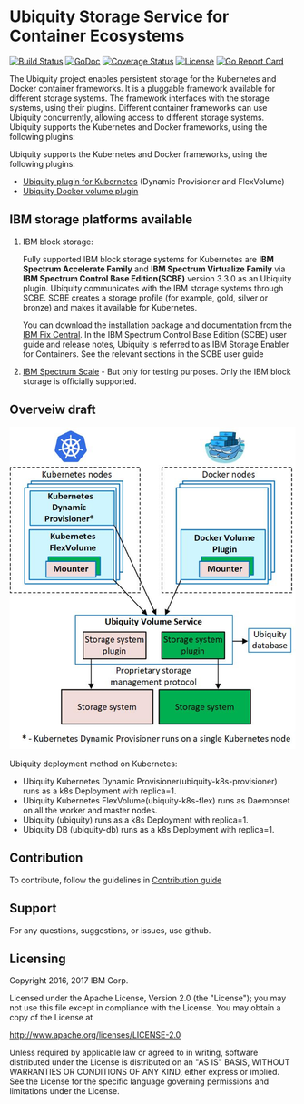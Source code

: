 # Ubiquity Storage Service for Container Ecosystems 
[![Build Status](https://travis-ci.org/IBM/ubiquity.svg?branch=master)](https://travis-ci.org/IBM/ubiquity)
[![GoDoc](https://godoc.org/github.com/IBM/ubiquity?status.svg)](https://godoc.org/github.com/IBM/ubiquity)
[![Coverage Status](https://coveralls.io/repos/github/IBM/ubiquity/badge.svg?branch=dev)](https://coveralls.io/github/IBM/ubiquity?branch=dev)
[![License](https://img.shields.io/badge/license-Apache--2.0-blue.svg)](http://www.apache.org/licenses/LICENSE-2.0)
[![Go Report Card](https://goreportcard.com/badge/github.com/IBM/ubiquity)](https://goreportcard.com/report/github.com/IBM/ubiquity)


The Ubiquity project enables persistent storage for the Kubernetes and Docker container frameworks. It is a pluggable framework available for different storage systems. The framework interfaces with the storage systems, using their plugins. Different container frameworks can use Ubiquity concurrently, allowing access to different storage systems.
Ubiquity supports the Kubernetes and Docker frameworks, using the following plugins:

Ubiquity supports the Kubernetes and Docker frameworks, using the following plugins:

- [Ubiquity plugin for Kubernetes](https://github.com/IBM/ubiquity-k8s) (Dynamic Provisioner and FlexVolume)
- [Ubiquity Docker volume plugin](https://github.com/IBM/ubiquity-docker-plugin)

## IBM storage platforms available 

1. IBM block storage: 

     Fully supported IBM block storage systems for Kubernetes are **IBM Spectrum Accelerate Family** and **IBM Spectrum Virtualize Family** via **IBM Spectrum Control Base Edition(SCBE)** version 3.3.0 as an Ubiquity plugin. Ubiquity communicates with the IBM storage systems through SCBE. SCBE creates a storage profile (for example, gold, silver or bronze) and makes it available for Kubernetes.

     You can download the installation package and documentation from the [IBM Fix Central](https://www-945.ibm.com/support/fixcentral/swg/selectFixes?parent=Software%2Bdefined%2Bstorage&product=ibm/StorageSoftware/IBM+Spectrum+Control&release=All&platform=Linux&function=all).  In the IBM Spectrum Control Base Edition (SCBE) user guide and release notes, Ubiquity is referred to as IBM Storage Enabler for Containers. See the relevant sections in the SCBE user guide

2. [IBM Spectrum Scale](ibm-spectrum-scale.md) - But only for testing purposes. Only the IBM block storage is officially supported.
    

## Overveiw draft
![Ubiquity Overview](images/ubiquity_architecture_draft_for_github.jpg)

Ubiquity deployment method on Kubernetes:
   *   Ubiquity Kubernetes Dynamic Provisioner(ubiquity-k8s-provisioner) runs as a k8s Deployment with replica=1.
   *   Ubiquity Kubernetes FlexVolume(ubiquity-k8s-flex) runs as Daemonset on all the worker and master nodes.
   *   Ubiquity (ubiquity) runs as a k8s Deployment with replica=1.
   *   Ubiquity DB (ubiquity-db) runs as a k8s Deployment with replica=1.


## Contribution
To contribute, follow the guidelines in [Contribution guide](contribution-guide.md)



## Support
For any questions, suggestions, or issues, use github.

## Licensing

Copyright 2016, 2017 IBM Corp.

Licensed under the Apache License, Version 2.0 (the "License");
you may not use this file except in compliance with the License.
You may obtain a copy of the License at

http://www.apache.org/licenses/LICENSE-2.0

Unless required by applicable law or agreed to in writing, software
distributed under the License is distributed on an "AS IS" BASIS,
WITHOUT WARRANTIES OR CONDITIONS OF ANY KIND, either express or implied.
See the License for the specific language governing permissions and
limitations under the License.
